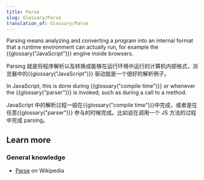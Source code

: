 ```yaml
---
title: Parse
slug: Glossary/Parse
translation_of: Glossary/Parse
---
```

Parsing means analyzing and converting a program into an internal format that a runtime environment can actually run, for example the {{glossary("JavaScript")}} engine inside browsers.

Parsing 就是将程序解析以及转换成能够在运行环境中运行的计算机内部格式，浏览器中的{{glossary("JavaScript")}} 驱动就是一个很好的解析例子。

In JavaScript, this is done during {{glossary("compile time")}} or whenever the {{glossary("parser")}} is invoked, such as during a call to a method.

JavaScript 中的解析过程一般在{{glossary("compile time")}}中完成，或者是在任意{{glossary("parser")}} 参与的时候完成。比如说在调用一个 JS 方法的过程中完成 parsing。

## Learn more

### General knowledge

- [Parse](https://en.wikipedia.org/wiki/Parsing) on Wikipedia

